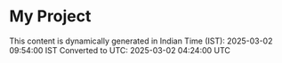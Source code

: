 # My Project

This content is dynamically generated in Indian Time (IST): 2025-03-02 09:54:00 IST
Converted to UTC: 2025-03-02 04:24:00 UTC
